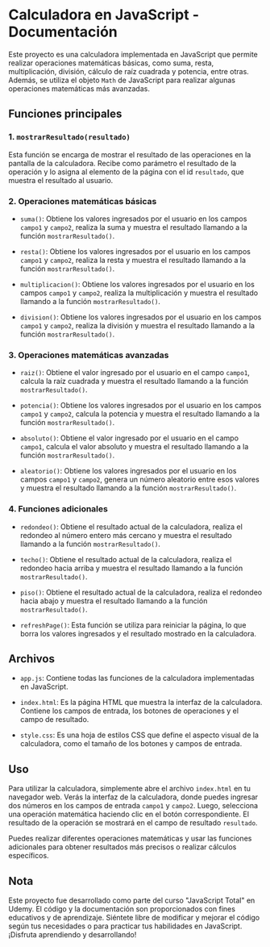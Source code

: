 # Calculadora en JavaScript - Documentación

Este proyecto es una calculadora implementada en JavaScript que permite realizar operaciones matemáticas básicas, como suma, resta, multiplicación, división, cálculo de raíz cuadrada y potencia, entre otras. Además, se utiliza el objeto `Math` de JavaScript para realizar algunas operaciones matemáticas más avanzadas.

## Funciones principales

### 1. `mostrarResultado(resultado)`

Esta función se encarga de mostrar el resultado de las operaciones en la pantalla de la calculadora. Recibe como parámetro el resultado de la operación y lo asigna al elemento de la página con el id `resultado`, que muestra el resultado al usuario.

### 2. Operaciones matemáticas básicas

- `suma()`: Obtiene los valores ingresados por el usuario en los campos `campo1` y `campo2`, realiza la suma y muestra el resultado llamando a la función `mostrarResultado()`.

- `resta()`: Obtiene los valores ingresados por el usuario en los campos `campo1` y `campo2`, realiza la resta y muestra el resultado llamando a la función `mostrarResultado()`.

- `multiplicacion()`: Obtiene los valores ingresados por el usuario en los campos `campo1` y `campo2`, realiza la multiplicación y muestra el resultado llamando a la función `mostrarResultado()`.

- `division()`: Obtiene los valores ingresados por el usuario en los campos `campo1` y `campo2`, realiza la división y muestra el resultado llamando a la función `mostrarResultado()`.

### 3. Operaciones matemáticas avanzadas

- `raiz()`: Obtiene el valor ingresado por el usuario en el campo `campo1`, calcula la raíz cuadrada y muestra el resultado llamando a la función `mostrarResultado()`.

- `potencia()`: Obtiene los valores ingresados por el usuario en los campos `campo1` y `campo2`, calcula la potencia y muestra el resultado llamando a la función `mostrarResultado()`.

- `absoluto()`: Obtiene el valor ingresado por el usuario en el campo `campo1`, calcula el valor absoluto y muestra el resultado llamando a la función `mostrarResultado()`.

- `aleatorio()`: Obtiene los valores ingresados por el usuario en los campos `campo1` y `campo2`, genera un número aleatorio entre esos valores y muestra el resultado llamando a la función `mostrarResultado()`.

### 4. Funciones adicionales

- `redondeo()`: Obtiene el resultado actual de la calculadora, realiza el redondeo al número entero más cercano y muestra el resultado llamando a la función `mostrarResultado()`.

- `techo()`: Obtiene el resultado actual de la calculadora, realiza el redondeo hacia arriba y muestra el resultado llamando a la función `mostrarResultado()`.

- `piso()`: Obtiene el resultado actual de la calculadora, realiza el redondeo hacia abajo y muestra el resultado llamando a la función `mostrarResultado()`.

- `refreshPage()`: Esta función se utiliza para reiniciar la página, lo que borra los valores ingresados y el resultado mostrado en la calculadora.

## Archivos

- `app.js`: Contiene todas las funciones de la calculadora implementadas en JavaScript.

- `index.html`: Es la página HTML que muestra la interfaz de la calculadora. Contiene los campos de entrada, los botones de operaciones y el campo de resultado.

- `style.css`: Es una hoja de estilos CSS que define el aspecto visual de la calculadora, como el tamaño de los botones y campos de entrada.

## Uso

Para utilizar la calculadora, simplemente abre el archivo `index.html` en tu navegador web. Verás la interfaz de la calculadora, donde puedes ingresar dos números en los campos de entrada `campo1` y `campo2`. Luego, selecciona una operación matemática haciendo clic en el botón correspondiente. El resultado de la operación se mostrará en el campo de resultado `resultado`.

Puedes realizar diferentes operaciones matemáticas y usar las funciones adicionales para obtener resultados más precisos o realizar cálculos específicos.

## Nota

Este proyecto fue desarrollado como parte del curso "JavaScript Total" en Udemy. El código y la documentación son proporcionados con fines educativos y de aprendizaje. Siéntete libre de modificar y mejorar el código según tus necesidades o para practicar tus habilidades en JavaScript. ¡Disfruta aprendiendo y desarrollando!